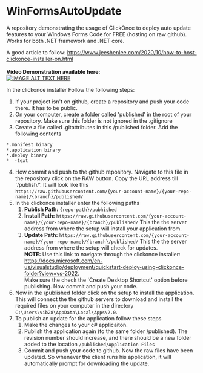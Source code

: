 # WinFormsAutoUpdate
A repository demonstrating the usage of ClickOnce to deploy auto update features to your Windows Forms Code for FREE (hosting on raw github). Works for both .NET framework and .NET core.

A good article to follow: https://www.jeeshenlee.com/2020/10/how-to-host-clickonce-installer-on.html <br><br>
**Video Demonstration available here:**  <br>
[![IMAGE ALT TEXT HERE](https://img.youtube.com/vi/iMEGtrjMXPU/0.jpg)](https://www.youtube.com/watch?v=iMEGtrjMXPU) <br>

In the clickonce installer
Follow the following steps:
1. If your project isn't on github, create a repository and push your code there. It has to be public.
2. On your computer, create a folder called 'published' in the root of your repository. Make sure this folder is not ignored in the .gitignore
3. Create a file called .gitattributes in this /published folder. Add the following contents
```
*.manifest binary
*.application binary
*.deploy binary
*  -text
```
4. How commit and push to the github repository. Navigate to this file in the repository click on the RAW button. Copy the URL address till '/publish/'. It will look like this <br>
```https://raw.githubusercontent.com/{your-account-name}/{your-repo-name}/{branch}/published/```
5. In the clickonce installer enter the following paths
    1. <b>Publish Path:</b> 
    ```{repo-path}/pubhished```
    2. <b>Install Path:</b> 
    ```https://raw.githubusercontent.com/{your-account-name}/{your-repo-name}/{branch}/published/```
    This the the server address from where the setup will install your application from. 
    3. <b>Update Path:</b> 
    ```https://raw.githubusercontent.com/{your-account-name}/{your-repo-name}/{branch}/published/``` 
    This the the server address from where the setup will check for updates. <br>
**NOTE:** Use this link to navigate through the clickonce installer: <br> 
https://docs.microsoft.com/en-us/visualstudio/deployment/quickstart-deploy-using-clickonce-folder?view=vs-2022. <br>
Make sure the check the 'Create Desktop Shortcut' option before publishing. Now commit and push your code.
6. Now in the /published folder click on the setup to install the application. This will connect the the github servers to download and install the required files on your computer in the directory ```C:\Users\vib28\AppData\Local\Apps\2.0```. 
7. To publish an update for the application follow these steps
    1. Make the changes to your c# applicaiton.
    2. Publish the application again (to the same folder /published). The revision number should increase, and there should be a new folder added to the location ```/published/Application Files```
    3. Commit and push your code to github. Now the raw files have been updated. So whenever the client runs his application, it will automatically prompt for downloading the update.
